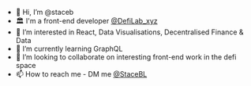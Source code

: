 - 👋 Hi, I’m @staceb
- 🏛️ I'm a front-end developer [@DefiLab_xyz](https://twitter.com/DefiLab_xyz)
- 👀 I’m interested in React, Data Visualisations, Decentralised Finance & Data
- 🌱 I’m currently learning GraphQL
- 💞️ I’m looking to collaborate on interesting front-end work in the defi space
- 📫 How to reach me - DM me [@StaceBL](https://twitter.com/StaceBL)

<!---
staceb/staceb is a ✨ special ✨ repository because its `README.md` (this file) appears on your GitHub profile.
You can click the Preview link to take a look at your changes.
--->
